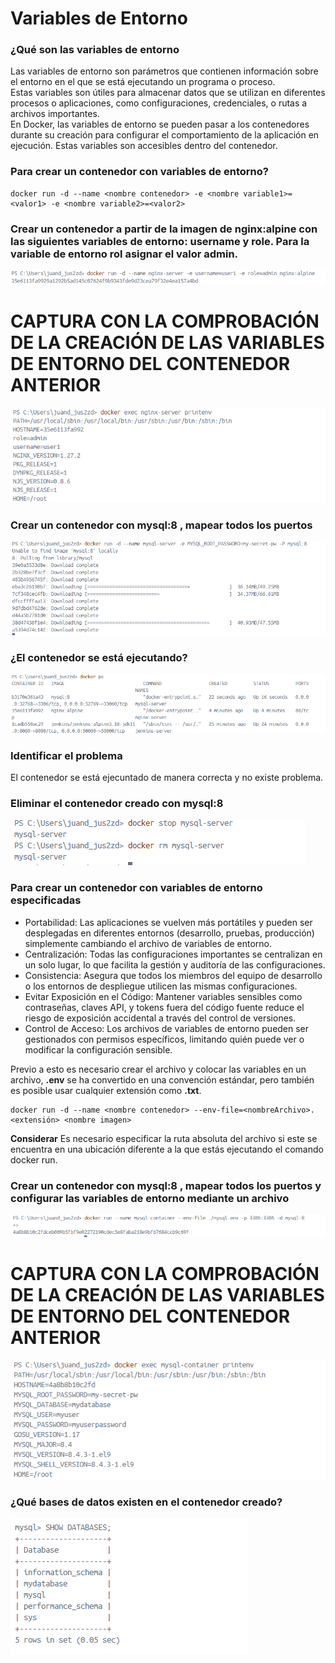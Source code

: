 # Variables de Entorno
### ¿Qué son las variables de entorno
Las variables de entorno son parámetros que contienen información sobre el entorno en el que se está ejecutando un programa o proceso. <br> 
Estas variables son útiles para almacenar datos que se utilizan en diferentes procesos o aplicaciones, como configuraciones, credenciales, o rutas a archivos importantes.<br>
En Docker, las variables de entorno se pueden pasar a los contenedores durante su creación para configurar el comportamiento de la aplicación en ejecución. Estas variables son accesibles dentro del contenedor.

### Para crear un contenedor con variables de entorno?

```
docker run -d --name <nombre contenedor> -e <nombre variable1>=<valor1> -e <nombre variable2>=<valor2>
```

### Crear un contenedor a partir de la imagen de nginx:alpine con las siguientes variables de entorno: username y role. Para la variable de entorno rol asignar el valor admin.

![Imagen](img/7.png)

# CAPTURA CON LA COMPROBACIÓN DE LA CREACIÓN DE LAS VARIABLES DE ENTORNO DEL CONTENEDOR ANTERIOR
![Imagen](img/8.png)
### Crear un contenedor con mysql:8 , mapear todos los puertos
![Imagen](img/9.png)

### ¿El contenedor se está ejecutando?
![Imagen](img/10.png)

### Identificar el problema
El contenedor se está ejecuntado de manera correcta y no existe problema.

### Eliminar el contenedor creado con mysql:8 
![Imagen](img/11.png)

### Para crear un contenedor con variables de entorno especificadas
- Portabilidad: Las aplicaciones se vuelven más portátiles y pueden ser desplegadas en diferentes entornos (desarrollo, pruebas, producción) simplemente cambiando el archivo de variables de entorno.
- Centralización: Todas las configuraciones importantes se centralizan en un solo lugar, lo que facilita la gestión y auditoría de las configuraciones.
- Consistencia: Asegura que todos los miembros del equipo de desarrollo o los entornos de despliegue utilicen las mismas configuraciones.
- Evitar Exposición en el Código: Mantener variables sensibles como contraseñas, claves API, y tokens fuera del código fuente reduce el riesgo de exposición accidental a través del control de versiones.
- Control de Acceso: Los archivos de variables de entorno pueden ser gestionados con permisos específicos, limitando quién puede ver o modificar la configuración sensible.

Previo a esto es necesario crear el archivo y colocar las variables en un archivo, **.env** se ha convertido en una convención estándar, pero también es posible usar cualquier extensión como **.txt**.
```
docker run -d --name <nombre contenedor> --env-file=<nombreArchivo>.<extensión> <nombre imagen>
```
**Considerar**
Es necesario especificar la ruta absoluta del archivo si este se encuentra en una ubicación diferente a la que estás ejecutando el comando docker run.

### Crear un contenedor con mysql:8 , mapear todos los puertos y configurar las variables de entorno mediante un archivo
![Imagen](img/12.png)

# CAPTURA CON LA COMPROBACIÓN DE LA CREACIÓN DE LAS VARIABLES DE ENTORNO DEL CONTENEDOR ANTERIOR 
![Imagen](img/13.png)
### ¿Qué bases de datos existen en el contenedor creado?
![Imagen](img/14.png)

